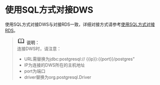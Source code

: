 # 使用SQL方式对接DWS<a name="dli_01_0374"></a>

使用SQL方式对接DWS与对接RDS一致，详细对接方式请参考[使用SQL方式对接RDS](使用SQL方式对接RDS.md)。

>![](public_sys-resources/icon-note.gif) **说明：**   
>连接DWS时，请注意：  
>-   URL需替换为jdbc:postgresql:// \{\{ip\}\}:\{\{port\}\}/postgres"  
>-   IP为连接的DWS所在的主机地址  
>-   port为端口  
>-   driver替换为org.postgresql.Driver  

